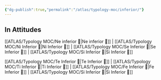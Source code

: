 ```yaml
---
{"dg-publish":true,"permalink":"/atlas/typology-moc/inferior/"}
---
```



## In Attitudes 

[[ATLAS/Typology MOC/Ne inferior 👶\|Ne inferior 👶]] | [[ATLAS/Typology MOC/Ni Inferior 👶\|Ni Inferior 👶]] | [[ATLAS/Typology MOC/Se Inferior 👶\|Se Inferior 👶]] | [[ATLAS/Typology MOC/Si Inferior 👶\|Si Inferior 👶]]

[[ATLAS/Typology MOC/Te Inferior 👶\|Te Inferior 👶]] | [[ATLAS/Typology MOC/Ti Inferior 👶\|Ti Inferior 👶]] | [[ATLAS/Typology MOC/Fe Inferior 👶\|Fe Inferior 👶]] | [[ATLAS/Typology MOC/Si Inferior 👶\|Si Inferior 👶]]
